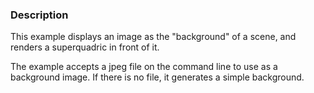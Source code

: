 ### Description

This example displays an image as the "background" of a scene, and renders a superquadric in front of it.

The example accepts a jpeg file on the command line to use as a background image. If there is no file, it generates a simple background.
